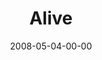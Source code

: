 ---
layout: message
category: message
series: "I AM..."
title: "Alive"
date: 2008-05-04-00-00
message_id: 496
audio: "http://s3.amazonaws.com/crossroadsaudiomessages/I_AM_5_Alive_05-04-08_Tome_webaudio.mp3"
audio-duration: "37:02"
description: "The Saturday night baptism service."
video: "http://s3.amazonaws.com/crossroadsvideomessages/baptism-sat.mp4"
video-duration: "48:06"
video-image: "http://s3.amazonaws.com/crossroads-media/images/legacy/content/bapt-sat-still.jpg"
flag: "N"
---